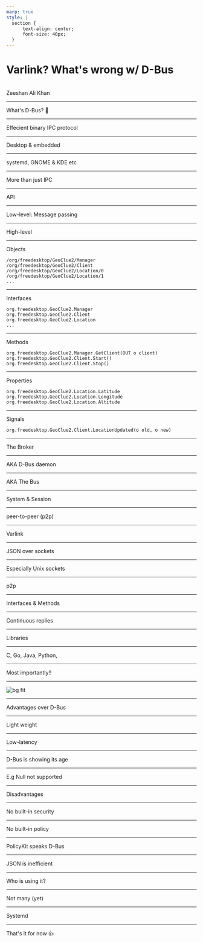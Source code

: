 ```yaml
---
marp: true
style: |
  section {
      text-align: center;
      font-size: 40px;
  }
---
```

# Varlink? What's wrong w/ D-Bus

<br/>
Zeeshan Ali Khan

---
What's D-Bus? 🤔

---
Effecient binary IPC protocol

---
Desktop & embedded

---
systemd, GNOME & KDE etc

---
More than just IPC

---
API

---
Low-level: Message passing

---
High-level

---
<style scoped> section{ text-align: left; }</style>
Objects

```
/org/freedesktop/GeoClue2/Manager
/org/freedesktop/GeoClue2/Client
/org/freedesktop/GeoClue2/Location/0
/org/freedesktop/GeoClue2/Location/1
...
```

---
<style scoped> section{ text-align: left; }</style>
Interfaces

```
org.freedesktop.GeoClue2.Manager
org.freedesktop.GeoClue2.Client
org.freedesktop.GeoClue2.Location
...
```

---
<style scoped> section{ text-align: left; }</style>
Methods

```
org.freedesktop.GeoClue2.Manager.GetClient(OUT o client)
org.freedesktop.GeoClue2.Client.Start()
org.freedesktop.GeoClue2.Client.Stop()
```

---
<style scoped> section{ text-align: left; }</style>
Properties

```
org.freedesktop.GeoClue2.Location.Latitude
org.freedesktop.GeoClue2.Location.Longitude
org.freedesktop.GeoClue2.Location.Altitude
```

---
<style scoped> section{ text-align: left; }</style>
Signals

```
org.freedesktop.GeoClue2.Client.LocationUpdated(o old, o new)
```

---
The Broker

---
AKA D-Bus daemon

---
AKA The Bus

---
System & Session

---
peer-to-peer (p2p)

---
Varlink

---
JSON over sockets

---
Especially Unix sockets

---
p2p

---
Interfaces & Methods

---
Continuous replies

---
Libraries

---
C, Go, Java, Python,

---
Most importantly!!

---
![bg fit](cuddlyferris.png)

---
Advantages over D-Bus

---
Light weight

---
Low-latency

---
D-Bus is showing its age

---
E.g Null not supported

---
Disadvantages

---
No built-in security

---
No built-in policy

---
PolicyKit speaks D-Bus

---
JSON is inefficient

---
Who is using it?

---
Not many (yet)

---
Systemd

---
That's it for now 👍
